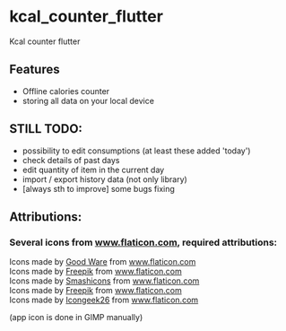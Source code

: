 # kcal_counter_flutter

Kcal counter flutter

## Features

- Offline calories counter
- storing all data on your local device

## STILL TODO:

- possibility to edit consumptions (at least these added 'today')
- check details of past days
- edit quantity of item in the current day
- import / export history data (not only library)
- [always sth to improve] some bugs fixing

## Attributions:

### Several icons from www.flaticon.com, required attributions:

<div>Icons made by <a href="https://www.flaticon.com/authors/good-ware" title="Good Ware">Good Ware</a> from <a href="https://www.flaticon.com/" title="Flaticon">www.flaticon.com</a></div>
<div>Icons made by <a href="https://www.freepik.com" title="Freepik">Freepik</a> from <a href="https://www.flaticon.com/" title="Flaticon">www.flaticon.com</a></div>
<div>Icons made by <a href="https://smashicons.com/" title="Smashicons">Smashicons</a> from <a href="https://www.flaticon.com/" title="Flaticon">www.flaticon.com</a></div>
<div>Icons made by <a href="https://www.freepik.com" title="Freepik">Freepik</a> from <a href="https://www.flaticon.com/" title="Flaticon">www.flaticon.com</a></div>
<div>Icons made by <a href="" title="Icongeek26">Icongeek26</a> from <a href="https://www.flaticon.com/" title="Flaticon">www.flaticon.com</a></div>

(app icon is done in GIMP manually)